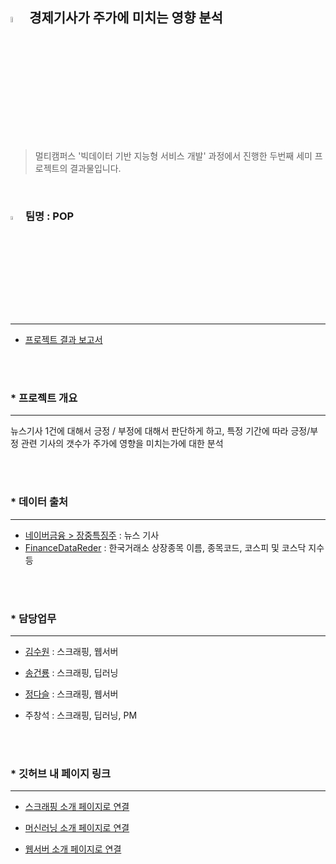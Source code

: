 ## <img src="https://noticon-static.tammolo.com/dgggcrkxq/image/upload/v1593397832/noticon/xmudzlguiuwsxfi3wjkj.png" width="5%;" /> 경제기사가 주가에 미치는 영향 분석

> 멀티캠퍼스 '빅데이터 기반 지능형 서비스 개발' 과정에서 진행한 두번째 세미 프로젝트의 결과물입니다. 

​    



### <img src="https://noticon-static.tammolo.com/dgggcrkxq/image/upload/v1566791609/noticon/nen1y11gazeqhejw7nm1.png" width="4%;" /> 팀명 : POP

---

* [프로젝트 결과 보고서](https://github.com/victoria2012/TeamProject/blob/master/md-images/2%EC%B0%A8%EC%84%B8%EB%AF%B8%ED%94%84%EB%A1%9C%EC%A0%9D%ED%8A%B8%20%EA%B2%B0%EA%B3%BC%EB%B3%B4%EA%B3%A0%EC%84%9C_POP.pdf)      

<br><br>

### * 프로젝트 개요

---

뉴스기사 1건에 대해서 긍정 / 부정에 대해서 판단하게 하고, 특정 기간에 따라 긍정/부정 관련 기사의 갯수가 주가에 영향을 미치는가에 대한 분석  

 <br><br>



### * 데이터 출처

---

* <a href= "https://finance.naver.com/news/market_special.naver">네이버금융 > 장중특징주</a> : 뉴스 기사
* <a href="https://financedata.github.io/posts/finance-data-reader-users-guide.html">FinanceDataReder</a> : 한국거래소 상장종목 이름, 종목코드, 코스피 및 코스닥 지수 등

<br><br>     



### * 담당업무

---

* [김수원](https://github.com/webdessin) : 스크래핑, 웹서버

* [송건룡](https://github.com/00FFEF) : 스크래핑, 딥러닝

* [정다슬](https://github.com/Ethan-Jeong) : 스크래핑, 웹서버

* 주창석 : 스크래핑, 딥러닝, PM  

 <br><br>  



### * 깃허브 내 페이지 링크

---

* <a href="https://github.com/victoria2012/TeamProject/tree/master/scraping">스크래핑 소개 페이지로 연결</a>  

* <a href="https://github.com/victoria2012/TeamProject/tree/master/deeplearning">머신러닝 소개 페이지로 연결</a>
* <a href="https://github.com/victoria2012/TeamProject/tree/master/pop">웹서버 소개 페이지로 연결</a>

